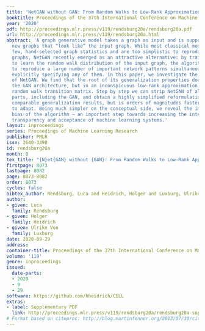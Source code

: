 ```yaml
---
title: 'NetGAN without GAN: From Random Walks to Low-Rank Approximations'
booktitle: Proceedings of the 37th International Conference on Machine Learning
year: '2020'
pdf: http://proceedings.mlr.press/v119/rendsburg20a/rendsburg20a.pdf
url: http://proceedings.mlr.press/v119/rendsburg20a.html
abstract: 'A graph generative model takes a graph as input and is supposed to generate
  new graphs that “look like” the input graph. While most classical models focus on
  few, hand-selected graph statistics and are too simplistic to reproduce real-world
  graphs, NetGAN recently emerged as an attractive alternative: by training a GAN
  to learn the random walk distribution of the input graph, the algorithm is able
  to reproduce a large number of important network patterns simultaneously, without
  explicitly specifying any of them. In this paper, we investigate the implicit bias
  of NetGAN. We find that the root of its generalization properties does not lie in
  the GAN architecture, but in an inconspicuous low-rank approximation of the logits
  random walk transition matrix. Step by step we can strip NetGAN of all unnecessary
  parts, including the GAN, and obtain a highly simplified reformulation that achieves
  comparable generalization results, but is orders of magnitudes faster and easier
  to adapt. Being much simpler on the conceptual side, we reveal the implicit inductive
  bias of the algorithm — an important step towards increasing the interpretability,
  transparency and acceptance of machine learning systems.'
layout: inproceedings
series: Proceedings of Machine Learning Research
publisher: PMLR
issn: 2640-3498
id: rendsburg20a
month: 0
tex_title: "{N}et{GAN} without {GAN}: From Random Walks to Low-Rank Approximations"
firstpage: 8073
lastpage: 8082
page: 8073-8082
order: 8073
cycles: false
bibtex_author: Rendsburg, Luca and Heidrich, Holger and Luxburg, Ulrike Von
author:
- given: Luca
  family: Rendsburg
- given: Holger
  family: Heidrich
- given: Ulrike Von
  family: Luxburg
date: 2020-09-29
address: 
container-title: Proceedings of the 37th International Conference on Machine Learning
volume: '119'
genre: inproceedings
issued:
  date-parts:
  - 2020
  - 9
  - 29
software: https://github.com/hheidrich/CELL
extras:
- label: Supplementary PDF
  link: http://proceedings.mlr.press/v119/rendsburg20a/rendsburg20a-supp.pdf
# Format based on citeproc: http://blog.martinfenner.org/2013/07/30/citeproc-yaml-for-bibliographies/
---
```

